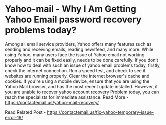 # Yahoo-mail - Why I Am Getting Yahoo Email password recovery problems today?


Among all email service providers, Yahoo offers many features such as sending and receiving emails, reading newsfeed, and many more.  While using Yahoo, many users face the issue of Yahoo email not working properly and it can be fixed easily, needs to be done carefully. If you don’t know how to deal with such an issue of yahoo email problems today, firstly, check the internet connection. Run a speed test, and check to see if websites are running properly. Clear the internet browser's cache and cookies. If you're using a mobile device, ensure that you are using the Yahoo Mail browser, and has the most recent update installed. However, if you are unable to recover yahoo account recovery Problem today, you can reach the specialists for immediate assistance. Read More - https://contactemail.us/yahoo-mail-recovery/



Read Related Post - https://contactemail.us/fix-yahoo-temporary-issue-error-19/
